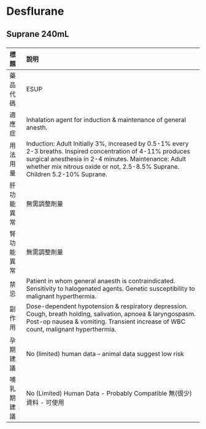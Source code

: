 # Desflurane

## Suprane 240mL

##### 

| 標題       | 說明                                                                                                                                                                                                                                                |
|:-----------|:----------------------------------------------------------------------------------------------------------------------------------------------------------------------------------------------------------------------------------------------------|
| 藥品代碼   | ESUP                                                                                                                                                                                                                                                |
| 適應症     | Inhalation agent for induction & maintenance of general anesth.                                                                                                                                                                                     |
| 用法用量   | Induction: Adult Initially 3%, increased by 0.5-1% every 2-3 breaths. Inspired concentration of 4-11% produces surgical anesthesia in 2-4 minutes. Maintenance: Adult whether mix nitrous oxide or not, 2.5-8.5% Suprane. Children 5.2-10% Suprane. |
| 肝功能異常 | 無需調整劑量                                                                                                                                                                                                                                        |
| 腎功能異常 | 無需調整劑量                                                                                                                                                                                                                                        |
| 禁忌       | Patient in whom general anaesth is contraindicated. Sensitivity to halogenated agents. Genetic susceptibility to malignant hyperthermia.                                                                                                            |
| 副作用     | Dose-dependent hypotension & respiratory depression. Cough, breath holding, salivation, apnoea & laryngospasm. Post-op nausea & vomiting. Transient increase of WBC count, malignant hyperthermia.                                                  |
| 孕期建議   | No (limited) human data – animal data suggest low risk                                                                                                                                                                                              |
| 哺乳期建議 | No (Limited) Human Data - Probably Compatible 無(很少)資料 - 可使用                                                                                                                                                                                 |

